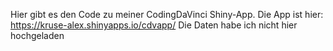 Hier gibt es den Code zu meiner CodingDaVinci Shiny-App.
Die App ist hier: https://kruse-alex.shinyapps.io/cdvapp/
Die Daten habe ich nicht hier hochgeladen
